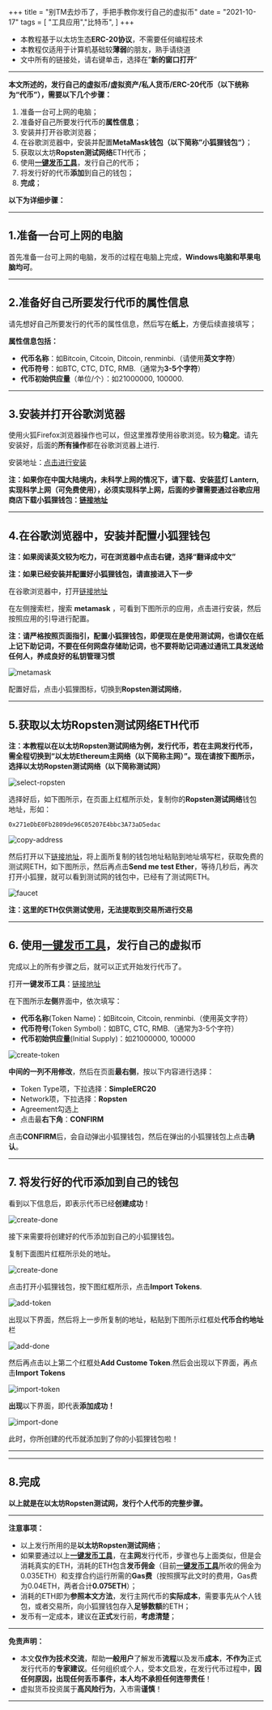 +++
title = "别TM去炒币了，手把手教你发行自己的虚拟币"
date = "2021-10-17"
tags = [
    "工具应用","比特币",
]
+++

* 本教程基于以太坊生态**ERC-20协议**，不需要任何编程技术
* 本教程仅适用于计算机基础较**薄弱**的朋友，熟手请绕道
* 文中所有的链接处，请右键单击，选择在”**新的窗口打开**”

---

**本文所述的，发行自己的虚拟币/虚拟资产/私人货币/ERC-20代币（以下统称为“代币”），需要以下几个步骤：**

1. 准备一台可上网的电脑；
2. 准备好自己所要发行代币的**属性信息**；
3. 安装并打开谷歌浏览器；
4. 在谷歌浏览器中，安装并配置**MetaMask钱包（以下简称”小狐狸钱包“）**；
5. 获取以太坊**Ropsten测试网络**ETH代币；
6. 使用[**一键发币工具**](https://vittominacori.github.io/erc20-generator/create-token/)，发行自己的代币；
7. 将发行好的代币**添加**到自己的钱包；
8. **完成**；

**以下为详细步骤：**

---

## 1.准备一台可上网的电脑

首先准备一台可上网的电脑，发币的过程在电脑上完成，**Windows电脑和苹果电脑均可**。

---

## 2.准备好自己所要发行代币的属性信息

请先想好自己所要发行的代币的属性信息，然后写在**纸上**，方便后续直接填写；

**属性信息包括：**
* **代币名称**：如Bitcoin, Citcoin, Ditcoin, renminbi.（请使用**英文字符**）
* **代币符号**：如BTC, CTC, DTC, RMB.（通常为**3-5个字符**）
* **代币初始供应量**（单位/个）：如21000000, 100000.

---

## 3.安装并打开谷歌浏览器

使用火狐Firefox浏览器操作也可以，但这里推荐使用谷歌浏览。较为**稳定**。请先安装好，后面的**所有操作**都在谷歌浏览器上进行.

安装地址：[点击进行安装](https://www.google.com/chrome/)

**注：如果你在中国大陆境内，未科学上网的情况下，请下载、安装蓝灯 Lantern, 实现科学上网（可免费使用），必须实现科学上网，后面的步骤需要通过谷歌应用商店下载小狐狸钱包：[链接地址](https://github.com/getlantern/lantern/)**

---

## 4.在谷歌浏览器中，安装并配置小狐狸钱包

**注：如果阅读英文较为吃力，可在浏览器中点击右键，选择“翻译成中文”**

**注：如果已经安装并配置好小狐狸钱包，请直接进入下一步**

在谷歌浏览器中，打开[链接地址](https://chrome.google.com/webstore/category/extensions)

在左侧搜索栏，搜索 **metamask** ，可看到下图所示的应用，点击进行安装，然后按照应用的引导进行配置。

**注：请严格按照页面指引，配置小狐狸钱包，即便现在是使用测试网，也请仅在纸上记下助记词，不要在任何网盘存储助记词，也不要将助记词通过通讯工具发送给任何人，养成良好的私钥管理习惯**

![metamask](/images/create-your-own-token/metamask.png)

配置好后，点击小狐狸图标，切换到**Ropsten测试网络**，

---

## 5.获取以太坊Ropsten测试网络ETH代币

**注：本教程以在以太坊Ropsten测试网络为例，发行代币，若在主网发行代币，需全程切换到“以太坊Ethereum主网络（以下简称主网）”。现在请按下图所示，选择以太坊Ropsten测试网络（以下简称测试网）**

![select-ropsten](/images/create-your-own-token/select-ropsten.jpeg)

选择好后，如下图所示，在页面上红框所示处，复制你的**Ropsten测试网络**钱包地址，形如：

`0x271eDbE0Fb2809de96C05207E4bbc3A73aD5edac`

![copy-address](/images/create-your-own-token/copy-address.png)

然后打开以下[链接地址](https://faucet.ropsten.be/)，将上面所复制的钱包地址粘贴到地址填写栏，获取免费的测试网ETH，如下图所示，然后再点击**Send me test Ether**，等待几秒后，再次打开小狐狸，就可以看到测试网的钱包中，已经有了测试网ETH。

![faucet](/images/create-your-own-token/faucet.png)

**注：这里的ETH仅供测试使用，无法提取到交易所进行交易**

---

## 6. 使用[**一键发币工具**](https://vittominacori.github.io/erc20-generator/create-token/)，发行自己的虚拟币

完成以上的所有步骤之后，就可以正式开始发行代币了。

打开**一键发币工具**：[链接地址](https://vittominacori.github.io/erc20-generator/create-token/)

在下图所示**左侧**界面中，依次填写：

* **代币名称**(Token Name)：如Bitcoin, Citcoin, renminbi.（使用英文字符）
* **代币符号**(Token Symbol)：如BTC, CTC, RMB.（通常为3-5个字符）
* **代币初始供应量**(Initial Supply)：如21000000, 100000

![create-token](/images/create-your-own-token/create-token.png)

**中间的一列不用修改**，然后在页面**最右侧**，按以下内容进行选择：

* Token Type项，下拉选择：**SimpleERC20**
* Network项，下拉选择：**Ropsten**
* Agreement勾选上
* 点击最**右下角**：**CONFIRM**

点击**CONFIRM**后，会自动弹出小狐狸钱包，然后在弹出的小狐狸钱包上点击**确认**。

---

## 7. 将发行好的代币添加到自己的钱包

看到以下信息后，即表示代币已经**创建成功**！

![create-done](/images/create-your-own-token/create-done.png)

接下来需要将创建好的代币添加到自己的小狐狸钱包。

复制下面图片红框所示处的地址。

![create-done](/images/create-your-own-token/create-done-mark.png)

点击打开小狐狸钱包，按下图红框所示，点击**Import Tokens**.

![add-token](/images/create-your-own-token/add-token.png)

出现以下界面，然后将上一步所复制的地址，粘贴到下图所示红框处**代币合约地址**栏

![add-done](/images/create-your-own-token/add-done.png)

然后再点击以上第二个红框处**Add Custome Token**.然后会出现以下界面，再点击**Import Tokens**

![import-token](/images/create-your-own-token/import-token.png)


**出现**以下界面，即代表**添加成功！**

![import-done](/images/create-your-own-token/import-done.png)

此时，你所创建的代币就添加到了你的小狐狸钱包啦！

---

---

## 8.完成

**以上就是在以太坊Ropsten测试网，发行个人代币的完整步骤。**

---

**注意事项：**

* 以上发行所用的是**以太坊Ropsten测试网络**；
* 如果要通过以上[**一键发币工具**](https://vittominacori.github.io/erc20-generator/create-token/)，在**主网**发行代币，步骤也与上面类似，但是会消耗真实的ETH，消耗的ETH包含**发币佣金**（目前[**一键发币工具**](https://vittominacori.github.io/erc20-generator/create-token/)所收的佣金为0.035ETH）和支撑合约运行所需的**Gas费**（按照撰写此文时的费用，Gas费为0.04ETH，两者合计**0.075ETH**）；
* 消耗的ETH即为**参照本文方法**，发行主网代币的**实际成本**，需要事先从个人钱包，或者交易所，向小狐狸钱包存入**足够数额**的ETH；
* 发币有一定成本，建议在**正式**发行前，**考虑清楚**；

---

**免责声明：**

* 本文**仅作为技术交流**，帮助**一般用户**了解发币**流程**以及发币**成本**，**不作为**正式发行代币的**专家建议**。任何组织或个人，受本文启发，在发行代币过程中，**因任何原因，出现任何丢币事件，本人均不承担任何连带责任**！
* 虚拟货币投资属于**高风险行为**，入市需**谨慎**！

---